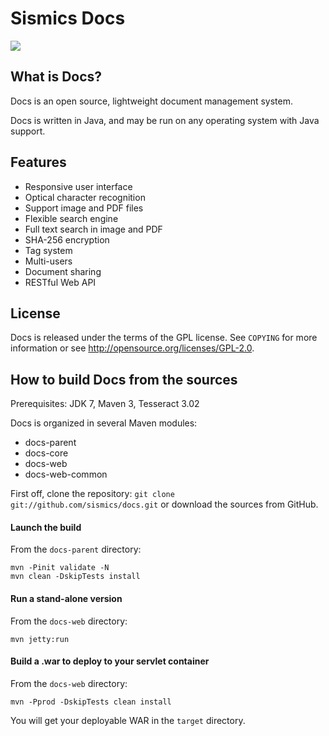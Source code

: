 Sismics Docs
============

![](http://www.bgamard.org/img/projects/sismicsdocs.jpg)

What is Docs?
---------------

Docs is an open source, lightweight document management system.

Docs is written in Java, and may be run on any operating system with Java support.

Features
--------

- Responsive user interface
- Optical character recognition
- Support image and PDF files
- Flexible search engine
- Full text search in image and PDF
- SHA-256 encryption
- Tag system
- Multi-users
- Document sharing
- RESTful Web API

License
-------

Docs is released under the terms of the GPL license. See `COPYING` for more
information or see <http://opensource.org/licenses/GPL-2.0>.

How to build Docs from the sources
----------------------------------

Prerequisites: JDK 7, Maven 3, Tesseract 3.02

Docs is organized in several Maven modules:

  - docs-parent
  - docs-core
  - docs-web
  - docs-web-common

First off, clone the repository: `git clone git://github.com/sismics/docs.git`
or download the sources from GitHub.

#### Launch the build

From the `docs-parent` directory:

    mvn -Pinit validate -N
    mvn clean -DskipTests install

#### Run a stand-alone version

From the `docs-web` directory:

    mvn jetty:run

#### Build a .war to deploy to your servlet container

From the `docs-web` directory:

    mvn -Pprod -DskipTests clean install

You will get your deployable WAR in the `target` directory.
